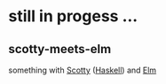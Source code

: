 # still in progess ...

## scotty-meets-elm

something with [Scotty](https://github.com/scotty-web/scotty) ([Haskell](https://www.haskell.org/)) and [Elm](http://elm-lang.org/)
